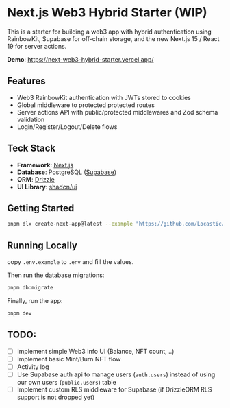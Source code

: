 # Next.js Web3 Hybrid Starter (WIP)

This is a starter for building a web3 app with hybrid authentication using RainbowKit, Supabase for off-chain storage, and the new Next.js 15 / React 19 for server actions.

**Demo**: https://next-web3-hybrid-starter.vercel.app/

## Features

- Web3 RainbowKit authentication with JWTs stored to cookies
- Global middleware to protected protected routes
- Server actions API with public/protected middlewares and Zod schema validation
- Login/Register/Logout/Delete flows

## Teck Stack

- **Framework**: [Next.js](https://nextjs.org/)
- **Database**: PostgreSQL ([Supabase](https://supabase.com/]))
- **ORM**: [Drizzle](https://orm.drizzle.team/)
- **UI Library**: [shadcn/ui](https://ui.shadcn.com/)

## Getting Started

```bash
pnpm dlx create-next-app@latest --example "https://github.com/Locastic/next-web3-hybrid-starter"
```

## Running Locally

copy `.env.example` to `.env` and fill the values.

Then run the database migrations:

```bash
pnpm db:migrate
```

Finally, run the app:

```bash
pnpm dev
```

## TODO:

- [ ] Implement simple Web3 Info UI (Balance, NFT count, ..)
- [ ] Implement basic Mint/Burn NFT flow
- [ ] Activity log
- [ ] Use Supabase auth api to manage users (`auth.users`) instead of using our own users (`public.users`) table
- [ ] Implement custom RLS middleware for Supabase (if DrizzleORM RLS support is not dropped yet)

